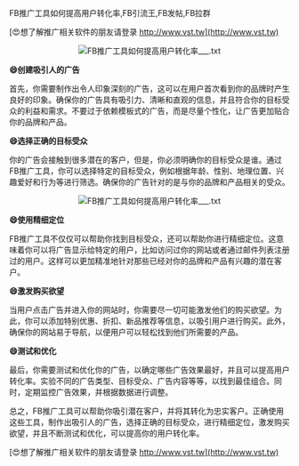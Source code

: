 FB推广工具如何提高用户转化率,FB引流王,FB发帖,FB拉群

[😍想了解推广相关软件的朋友请登录 http://www.vst.tw](http://www.vst.tw)

 <center><img src="https://vst.tw/MP4/tuiguang/png/7.png" alt="FB推广工具如何提高用户转化率___.txt"></center>

**😄创建吸引人的广告**

首先，你需要制作出令人印象深刻的广告，这可以在用户首次看到你的品牌时产生良好的印象。确保你的广告具有吸引力、清晰和直观的信息，并且符合你的目标受众的利益和需求。不要过于依赖模板式的广告，而是尽量个性化，让广告更加贴合你的品牌和产品。

**😄选择正确的目标受众**

你的广告会接触到很多潜在的客户，但是，你必须明确你的目标受众是谁。通过FB推广工具，你可以选择特定的目标受众，例如根据年龄、性别、地理位置、兴趣爱好和行为等进行筛选。确保你的广告针对的是与你的品牌和产品相关的受众。

 <center><img src="https://vst.tw/MP4/tuiguang/png/6.png" alt="FB推广工具如何提高用户转化率___.txt"></center>

**😄使用精细定位**

FB推广工具不仅仅可以帮助你找到目标受众，还可以帮助你进行精细定位。这意味着你可以将广告显示给特定的用户，比如访问过你的网站或者通过邮件列表注册过的用户。这样可以更加精准地针对那些已经对你的品牌和产品有兴趣的潜在客户。

**😄激发购买欲望**

当用户点击广告并进入你的网站时，你需要尽一切可能激发他们的购买欲望。为此，你可以添加特别优惠、折扣、新品推荐等信息，以吸引用户进行购买。此外，确保你的网站易于导航，以便用户可以轻松找到他们所需要的产品。

**😄测试和优化**

最后，你需要测试和优化你的广告，以确定哪些广告效果最好，并且可以提高用户转化率。实验不同的广告类型、目标受众、广告内容等等，以找到最佳组合。同时，定期监控广告效果，并根据数据进行调整。

总之，FB推广工具可以帮助你吸引潜在客户，并将其转化为忠实客户。正确使用这些工具，制作出吸引人的广告，选择正确的目标受众，进行精细定位，激发购买欲望，并且不断测试和优化，可以提高你的用户转化率。

[😍想了解推广相关软件的朋友请登录 http://www.vst.tw](http://www.vst.tw)



